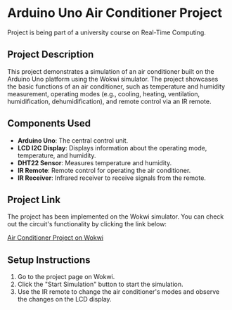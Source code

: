 # Arduino Uno Air Conditioner Project
Project is being part of a university course on Real-Time Computing.

## Project Description

This project demonstrates a simulation of an air conditioner built on the Arduino Uno platform using the Wokwi simulator. The project showcases the basic functions of an air conditioner, such as temperature and humidity measurement, operating modes (e.g., cooling, heating, ventilation, humidification, dehumidification), and remote control via an IR remote.

## Components Used

- **Arduino Uno**: The central control unit.
- **LCD I2C Display**: Displays information about the operating mode, temperature, and humidity.
- **DHT22 Sensor**: Measures temperature and humidity.
- **IR Remote**: Remote control for operating the air conditioner.
- **IR Receiver**: Infrared receiver to receive signals from the remote.

## Project Link

The project has been implemented on the Wokwi simulator. You can check out the circuit's functionality by clicking the link below:

[Air Conditioner Project on Wokwi](https://wokwi.com/projects/397159709811929089)

## Setup Instructions

1. Go to the project page on Wokwi.
2. Click the "Start Simulation" button to start the simulation.
3. Use the IR remote to change the air conditioner's modes and observe the changes on the LCD display.




